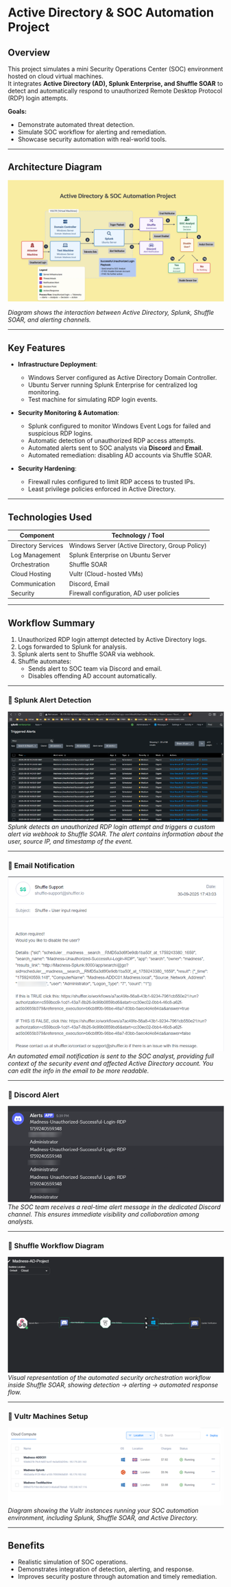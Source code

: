 # Active Directory & SOC Automation Project  

## Overview  
This project simulates a mini Security Operations Center (SOC) environment hosted on cloud virtual machines.  
It integrates **Active Directory (AD), Splunk Enterprise, and Shuffle SOAR** to detect and automatically respond to unauthorized Remote Desktop Protocol (RDP) login attempts.  

**Goals:**  
- Demonstrate automated threat detection.  
- Simulate SOC workflow for alerting and remediation.  
- Showcase security automation with real-world tools.  

---

## Architecture Diagram  
![Workflow Diagram](assets/workflow-diagram.png)  

*Diagram shows the interaction between Active Directory, Splunk, Shuffle SOAR, and alerting channels.*  

---

## Key Features  
- **Infrastructure Deployment**:  
  - Windows Server configured as Active Directory Domain Controller.  
  - Ubuntu Server running Splunk Enterprise for centralized log monitoring.  
  - Test machine for simulating RDP login events.  

- **Security Monitoring & Automation**:  
  - Splunk configured to monitor Windows Event Logs for failed and suspicious RDP logins.  
  - Automatic detection of unauthorized RDP access attempts.  
  - Automated alerts sent to SOC analysts via **Discord** and **Email**.  
  - Automated remediation: disabling AD accounts via Shuffle SOAR.  

- **Security Hardening**:  
  - Firewall rules configured to limit RDP access to trusted IPs.  
  - Least privilege policies enforced in Active Directory.  

---

## Technologies Used  
| Component | Technology / Tool |
|-----------|---------------------|
| Directory Services | Windows Server (Active Directory, Group Policy) |
| Log Management | Splunk Enterprise on Ubuntu Server |
| Orchestration | Shuffle SOAR |
| Cloud Hosting | Vultr (Cloud-hosted VMs) |
| Communication | Discord, Email |
| Security | Firewall configuration, AD user policies |

---

## Workflow Summary  
1. Unauthorized RDP login attempt detected by Active Directory logs.  
2. Logs forwarded to Splunk for analysis.  
3. Splunk alerts sent to Shuffle SOAR via webhook.  
4. Shuffle automates:  
   - Sends alert to SOC team via Discord and email.  
   - Disables offending AD account automatically.
     
---

### 🔹 Splunk Alert Detection  
![Splunk Alert](assets/splunk-alert.png)  
*Splunk detects an unauthorized RDP login attempt and triggers a custom alert via webhook to Shuffle SOAR. The alert contains information about the user, source IP, and timestamp of the event.*

---

### 🔹 Email Notification  
![Email Notification](assets/email-notification.png) 
*An automated email notification is sent to the SOC analyst, providing full context of the security event and affected Active Directory account.*
*You can edit the info in the email to be more readable.*

---

### 🔹 Discord Alert  
![Discord Alert](assets/discord-notification.png)  
*The SOC team receives a real-time alert message in the dedicated Discord channel. This ensures immediate visibility and collaboration among analysts.*

---

### 🔹 Shuffle Workflow Diagram  
![Shuffle Workflow](assets/shuffle-workflow.png)  
*Visual representation of the automated security orchestration workflow inside Shuffle SOAR, showing detection → alerting → automated response flow.*

---

### 🔹 Vultr Machines Setup  
![Vultr Machines](assets/machines.png)  
*Diagram showing the Vultr instances running your SOC automation environment, including Splunk, Shuffle SOAR, and Active Directory.*

---


## Benefits  
- Realistic simulation of SOC operations.  
- Demonstrates integration of detection, alerting, and response.  
- Improves security posture through automation and timely remediation.  

